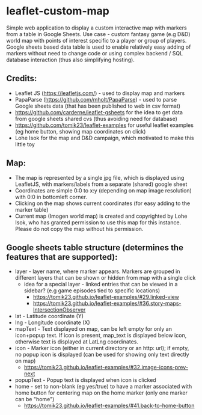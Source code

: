 # leaflet-custom-map
Simple web application to display a custom interactive map with markers from a table in Google Sheets.
Use case - custom fantasy game (e.g D&D) world map with points of interest specific to a player or group of players.
Google sheets based data table is used to enable relatively easy adding of markers without need to change code or using complex backend / SQL database interaction (thus also simplifying hosting).

## Credits:
- Leaflet JS (https://leafletjs.com/) - used to display map and markers
- PapaParse (https://github.com/mholt/PapaParse) - used to parse Google sheets data (that has been published to web in csv format)
- https://github.com/carderne/leaflet-gsheets for the idea to get data from google sheets shared cvs (thus avoiding need for database)
- https://github.com/tomik23/leaflet-examples for useful leaflet examples (eg home button, showing map coordinates on click)
- Lohe Isok for the map and D&D campaign, which motivated to make this little toy

## Map:
- The map is represented by a single jpg file, which is displayed using LeafletJS, with markers/labels from a separate (shared) google sheet
- Coordinates are simple 0:0 to x:y (depending on map image resolution) with 0:0 in bottomleft corner.
- Clicking on the map shows current coordinates (for easy adding to the marker table)
- Current map (Imogen world map) is created and copyrighted by Lohe Isok, who has granted permission to use this map for this instance. Please do not copy the map without his permission.

## Google sheets table structure (determines the features that are supported):
- layer - layer name, where marker appears. Markers are grouped in different layers that can be shown or hidden from map with a single click
	- idea for a special layer - linked entries that can be viewed in a sidebar? (e.g game episodes tied to specific locations)
		- https://tomik23.github.io/leaflet-examples/#29.linked-view
		- https://tomik23.github.io/leaflet-examples/#36.story-maps-IntersectionObserver
- lat - Latitude coordinate (Y)
- lng - Longitude coordinate (X)
- mapText - Text displayed on map, can be left empty for only an icon+popup text. If icon is present, map_text is displayed below icon, otherwise text is displayed at LatLng coordinates.
- icon - Marker icon (either in current directory or an http: url); if empty, no popup icon is displayed (can be used for showing only text directly on map)
	- https://tomik23.github.io/leaflet-examples/#32.image-icons-prev-next
- popupText - Popup text is displayed when icon is clicked
- home - set to non-blank (eg yes/true) to have a marker associated with home button for centering map on the home marker (only one marker can be "home")
	- https://tomik23.github.io/leaflet-examples/#41.back-to-home-button
